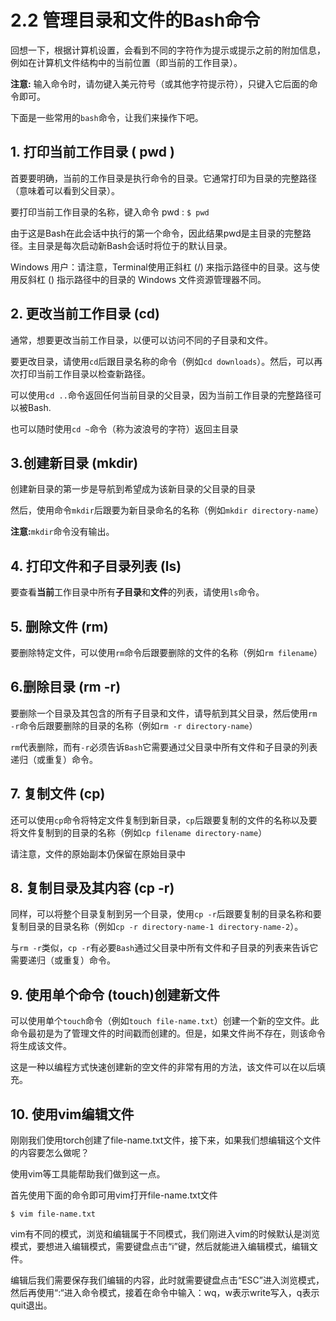 # 2.2 管理目录和文件的Bash命令

回想一下，根据计算机设置，会看到不同的字符作为提示或提示之前的附加信息，例如在计算机文件结构中的当前位置（即当前的工作目录）。

**注意:** 输入命令时，请勿键入美元符号（或其他字符提示符），只键入它后面的命令即可。

下面是一些常用的`bash`命令，让我们来操作下吧。

## 1. 打印当前工作目录 ( pwd )

首要要明确，当前的工作目录是执行命令的目录。它通常打印为目录的完整路径（意味着可以看到父目录）。

要打印当前工作目录的名称，键入命令 pwd : `$ pwd`

由于这是Bash在此会话中执行的第一个命令，因此结果pwd是主目录的完整路径。主目录是每次启动新Bash会话时将位于的默认目录。

Windows 用户：请注意，Terminal使用正斜杠 (/) 来指示路径中的目录。这与使用反斜杠 (\) 指示路径中的目录的 Windows 文件资源管理器不同。

## 2. 更改当前工作目录 (cd)

通常，想要更改当前工作目录，以便可以访问不同的子目录和文件。

要更改目录，请使用`cd`后跟目录名称的命令（例如`cd downloads`）。然后，可以再次打印当前工作目录以检查新路径。

可以使用`cd ..`命令返回任何当前目录的父目录，因为当前工作目录的完整路径可以被Bash.

也可以随时使用`cd ~`命令（称为波浪号的字符）返回主目录

## 3.创建新目录 (mkdir)

创建新目录的第一步是导航到希望成为该新目录的父目录的目录

然后，使用命令`mkdir`后跟要为新目录命名的名称（例如`mkdir directory-name`）

**注意:**`mkdir`命令没有输出。

## 4. 打印文件和子目录列表 (ls)

要查看**当前**工作目录中所有**子目录**和**文件**的列表，请使用`ls`命令。

## 5. 删除文件 (rm)

要删除特定文件，可以使用`rm`命令后跟要删除的文件的名称（例如`rm filename`）

## 6.删除目录 (rm -r)

要删除一个目录及其包含的所有子目录和文件，请导航到其父目录，然后使用`rm -r`命令后跟要删除的目录的名称（例如`rm -r directory-name`）

`rm`代表删除，而有`-r`必须告诉`Bash`它需要通过父目录中所有文件和子目录的列表递归（或重复）命令。

## 7. 复制文件 (cp)

还可以使用`cp`命令将特定文件复制到新目录，`cp`后跟要复制的文件的名称以及要将文件复制到的目录的名称（例如`cp filename directory-name`）

请注意，文件的原始副本仍保留在原始目录中

## 8. 复制目录及其内容 (cp -r)

同样，可以将整个目录复制到另一个目录，使用`cp -r`后跟要复制的目录名称和要复制目录的目录名称（例如`cp -r directory-name-1 directory-name-2`）。

与`rm -r`类似，`cp -r`有必要`Bash`通过父目录中所有文件和子目录的列表来告诉它需要递归（或重复）命令。

## 9. 使用单个命令 (touch)创建新文件

可以使用单个`touch`命令（例如`touch file-name.txt`）创建一个新的空文件。此命令最初是为了管理文件的时间戳而创建的。但是，如果文件尚不存在，则该命令将生成该文件。

这是一种以编程方式快速创建新的空文件的非常有用的方法，该文件可以在以后填充。

## 10. 使用vim编辑文件

刚刚我们使用torch创建了file-name.txt文件，接下来，如果我们想编辑这个文件的内容要怎么做呢？

使用vim等工具能帮助我们做到这一点。

首先使用下面的命令即可用vim打开file-name.txt文件

```Shell
$ vim file-name.txt
```

vim有不同的模式，浏览和编辑属于不同模式，我们刚进入vim的时候默认是浏览模式，要想进入编辑模式，需要键盘点击“i”键，然后就能进入编辑模式，编辑文件。

编辑后我们需要保存我们编辑的内容，此时就需要键盘点击“ESC”进入浏览模式，然后再使用“:“进入命令模式，接着在命令中输入：wq，w表示write写入，q表示quit退出。
